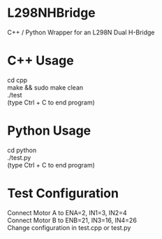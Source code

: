 # L298NHBridge  
C++ / Python Wrapper for an L298N Dual H-Bridge  

# C++ Usage  
cd cpp  
make && sudo make clean  
./test  
(type Ctrl + C to end program)  
  
# Python Usage   
cd python  
./test.py  
(type Ctrl + C to end program)  

# Test Configuration  
Connect Motor A to ENA=2, IN1=3, IN2=4  
Connect Motor B to ENB=21, IN3=16, IN4=26  
Change configuration in test.cpp or test.py  
